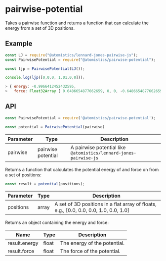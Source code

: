 # pairwise-potential

Takes a pairwise function and returns a function that can calculate the energy from a set of 3D positions.

## Example

```js
const LJ = require("@atomistics/lennard-jones-pairwise-js");
const PairwisePotential = require("@atomistics/pairwise-potential");

const ljp = PairwisePotential(LJ());

console.log(ljp([0,0,0, 1.01,0,0]));

> { energy: -0.9966412452432595,
>   force: Float32Array [ 0.6486654877662659, 0, 0, -0.6486654877662659, 0, 0 ] }
```

## API

```js
const PairwisePotential = require('@atomistics/pairwise-potential');

const potential = PairwisePotential(pairwise)
```

| Parameter | Type               | Description                                                        |
|-----------|--------------------|--------------------------------------------------------------------|
| pairwise  | pairwise potential | A pairwise potential like `@atomistics/lennard-jones-pairwise-js` |

Returns a function that calculates the potential energy of and force on from a set of positions:

```js
const result = potential(positions);
```

| Parameter | Type  | Description                                                                           |
|-----------|-------|---------------------------------------------------------------------------------------|
| positions | array | A set of 3D positions in a flat array of floats, e.g., [0.0, 0.0, 0.0, 1.0, 0.0, 1.0] |

Returns an object containing the energy and force:

| Name          | Type  | Description                  |
|---------------|-------|------------------------------|
| result.energy | float | The energy of the potential. |
| result.force  | float | The force of the potential.  |
